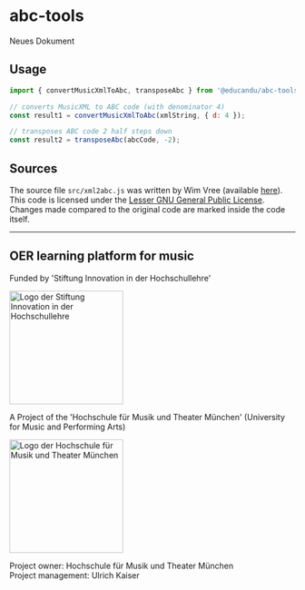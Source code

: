 # abc-tools
Neues Dokument
## Usage

~~~js
import { convertMusicXmlToAbc, transposeAbc } from '@educandu/abc-tools';

// converts MusicXML to ABC code (with denominator 4)
const result1 = convertMusicXmlToAbc(xmlString, { d: 4 });

// transposes ABC code 2 half steps down
const result2 = transposeAbc(abcCode, -2);
~~~

## Sources

The source file `src/xml2abc.js` was written by Wim Vree (available [here](https://wim.vree.org/js/xml2abc-js_index.html)). This code is licensed under the [Lesser GNU General Public License](http://www.gnu.org/licenses/lgpl.html). Changes made compared to the original code are marked inside the code itself.

---

## OER learning platform for music

Funded by 'Stiftung Innovation in der Hochschullehre'

<img src="https://stiftung-hochschullehre.de/wp-content/uploads/2020/07/logo_stiftung_hochschullehre_screenshot.jpg)" alt="Logo der Stiftung Innovation in der Hochschullehre" width="200"/>

A Project of the 'Hochschule für Musik und Theater München' (University for Music and Performing Arts)

<img src="https://upload.wikimedia.org/wikipedia/commons/d/d8/Logo_Hochschule_f%C3%BCr_Musik_und_Theater_M%C3%BCnchen_.png" alt="Logo der Hochschule für Musik und Theater München" width="200"/>

Project owner: Hochschule für Musik und Theater München\
Project management: Ulrich Kaiser
